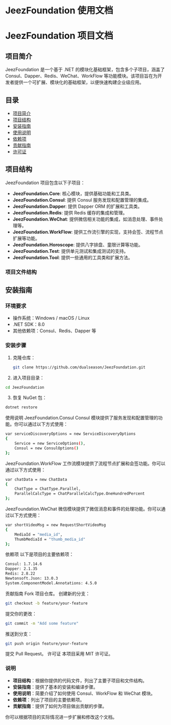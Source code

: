 # JeezFoundation 使用文档

# JeezFoundation 项目文档

## 项目简介
JeezFoundation 是一个基于 .NET 的模块化基础框架，包含多个子项目，涵盖了 Consul、Dapper、Redis、WeChat、WorkFlow 等功能模块。该项目旨在为开发者提供一个可扩展、模块化的基础框架，以便快速构建企业级应用。

## 目录
- [项目简介](#项目简介)
- [项目结构](#项目结构)
- [安装指南](#安装指南)
- [使用说明](#使用说明)
- [依赖项](#依赖项)
- [贡献指南](#贡献指南)
- [许可证](#许可证)

## 项目结构
JeezFoundation 项目包含以下子项目：

- **JeezFoundation.Core**: 核心模块，提供基础功能和工具类。
- **JeezFoundation.Consul**: 提供 Consul 服务发现和配置管理的集成。
- **JeezFoundation.Dapper**: 提供 Dapper ORM 的扩展和工具类。
- **JeezFoundation.Redis**: 提供 Redis 缓存的集成和管理。
- **JeezFoundation.WeChat**: 提供微信相关功能的集成，如消息处理、事件处理等。
- **JeezFoundation.WorkFlow**: 提供工作流引擎的实现，支持会签、流程节点扩展等功能。
- **JeezFoundation.Horoscope**: 提供八字排盘、童限计算等功能。
- **JeezFoundation.Test**: 提供单元测试和集成测试的支持。
- **JeezFoundation.Tool**: 提供一些通用的工具类和扩展方法。

### 项目文件结构



## 安装指南
### 环境要求
- 操作系统：Windows / macOS / Linux
- .NET SDK：8.0
- 其他依赖项：Consul、Redis、Dapper 等

### 安装步骤
1. 克隆仓库：
   ```bash
   git clone https://github.com/dualseason/JeezFoundation.git
   ```
2. 进入项目目录：
```bash
cd JeezFoundation
```
3. 恢复 NuGet 包：
```bash
dotnet restore
```

使用说明
JeezFoundation.Consul
Consul 模块提供了服务发现和配置管理的功能。你可以通过以下方式使用：

```bash
var serviceDiscoveryOptions = new ServiceDiscoveryOptions
{
    Service = new ServiceOptions(),
    Consul = new ConsulOptions()
};
```
JeezFoundation.WorkFlow
工作流模块提供了流程节点扩展和会签功能。你可以通过以下方式使用：

```bash
var chatData = new ChatData
{
    ChatType = ChatType.Parallel,
    ParallelCalcType = ChatParallelCalcType.OneHundredPercent
};
```

JeezFoundation.WeChat
微信模块提供了微信消息和事件的处理功能。你可以通过以下方式使用：
```bash
var shortVideoMsg = new RequestShortVideoMsg
{
    MediaId = "media_id",
    ThumbMediaId = "thumb_media_id"
};
```

依赖项
以下是项目的主要依赖项：

```bash
Consul: 1.7.14.6
Dapper: 2.1.35
Redis: 2.8.22
Newtonsoft.Json: 13.0.3
System.ComponentModel.Annotations: 4.5.0
```
贡献指南
Fork 项目仓库。
创建新的分支：
```bash
git checkout -b feature/your-feature
```
提交你的更改：
```bash
git commit -m "Add some feature"
```
推送到分支：
```bash
git push origin feature/your-feature
```
提交 Pull Request。
许可证
本项目采用 MIT 许可证。

### 说明
- **项目结构**：根据你提供的代码文件，列出了主要子项目和文件结构。
- **安装指南**：提供了基本的安装和编译步骤。
- **使用说明**：简要介绍了如何使用 Consul、WorkFlow 和 WeChat 模块。
- **依赖项**：列出了项目的主要依赖项。
- **贡献指南**：提供了如何为项目做出贡献的步骤。

你可以根据项目的实际情况进一步扩展和修改这个文档。
